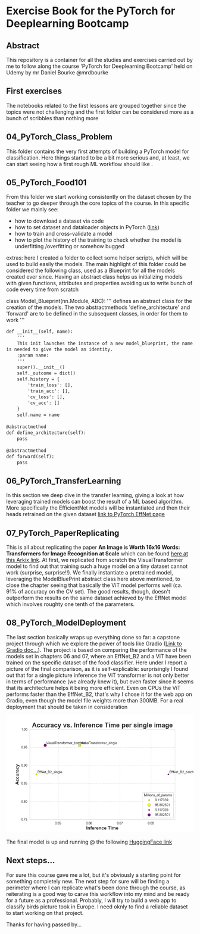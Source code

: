 # Exercise Book for the PyTorch for Deeplearning Bootcamp
## Abstract
This repository is a container for all the studies and exercises carried out by me to follow along the course 'PyTorch for Deeplearning Bootcamp' held on Udemy by mr Daniel Bourke @mrdbourke

## First exercises
The notebooks related to the first lessons are grouped together since the topics were not challenging and the first folder can be considered more as a bunch of scribbles than nothing more

## 04_PyTorch_Class_Problem
This folder contains the very first attempts of building a PyTorch model for classification. Here things started to be a bit more serious and, at least, we can start seeing how a first rough ML workflow should like .

## 05_PyTorch_Food101
From this folder we start working consistently on the dataset chosen by the teacher to go deeper through the core topics of the course. 
In this specific folder we mainly see:
* how to download a dataset via code
* how to set dataset and dataloader objects in PyTorch (<a href='https://docs.pytorch.org/tutorials/beginner/basics/data_tutorial.html'>link</a>)
* how to train and cross-validate a model
* how to plot the history of the training to check whether the model is underfitting /overfitting or somehow bugged

extras: here I created a folder to collect some helper scripts, which will be used to build easily the models. 
The main highlight of this folder could be considered the following class, used as a Blueprint for all the models created ever since. 
Having an abstract class helps us initializing models with given functions, attributes and properties avoiding us to write bunch of code every time from scratch


class Model_Blueprint(nn.Module, ABC):
    '''
    defines an abstract class for the creation of the models. The two abstractmethods 'define_architecture' and 'forward' are to be defined in the subsequent classes, in order for them to work
    '''

    def __init__(self, name):
        '''
        This init launches the instance of a new model_blueprint, the name is needed to give the model an identity.
        :param name:
        '''
        super().__init__()
        self._outcome = dict()
        self.history = {
            'train_loss': [],
            'train_acc': [],
            'cv_loss': [],
            'cv_acc': []
        }
        self.name = name

    @abstractmethod
    def define_architecture(self):
        pass

    @abstractmethod
    def forward(self):
        pass
        
## 06_PyTorch_TransferLearning
In this section we deep dive in the transfer learning, giving a look at how leveraging trained models can boost the result of a ML based algorithm. More specifically the EfficientNet models will be instantiated and then their heads retrained on the given dataset
<a href='https://docs.pytorch.org/vision/main/models/efficientnet.html'>link to PyTorch EffNet page</a>

## 07_PyTorch_PaperReplicating
This is all about replicating the paper **An Image is Worth 16x16 Words: Transformers for Image Recognition at Scale** which can be found <a href='https://arxiv.org/pdf/2010.11929'>here at this Arkix link</a>.
At first, we replicated from scratch the VisualTransformer model to find out that training such a huge model on a tiny dataset cannot work (surprise, surprise!!). We finally instantiate a pretrained model, leveraging the ModelBluePrint abstract class here above mentioned, to close the chapter seeing that basically the ViT model performs well (ca. 91% of accuracy on the CV set).
The good results, though, doesn't outperform the results on the same dataset achieved by the EffNet model which involves roughty one tenth of the parameters. 

## 08_PyTorch_ModelDeployment
The last section basically wraps up everything done so far: a capstone project through which we explore the power of tools like Gradio ([Link to Gradio doc...](https://www.gradio.app/docs)).
The project is based on comparing the performance of the models set in chapters 06 and 07, where an EffNet_B2 and a ViT have been trained on the specific dataset of the food classifier.
Here under I report a picture of the final comparison, as it is self-explicable: surprisingly I found out that for a single picture inference the ViT transformer is not only better in terms of performance (we already knew it), but even faster since it seems that its architecture helps it being more efficient. 
Even on CPUs the ViT performs faster than the EffNet_B2, that's why I chose it for the web app on Gradio, even though the model file weights more than 300MB. 
For a real deployment that should be taken in consideration

![Accuracy vs. InferenceTime per single image](https://github.com/thomaspierantozzi/PyTorch_Course_by_Daniel_Bourke/raw/main/08_Model_Deployment/Accuracy_vs_inference_time.png "Accuracy vs. InferenceTime")

The final model is up and running @ the following [HuggingFace link]([https://huggingface.co/spaces/thomas-pierantozzi89/FoodClassifier_Nano/blob/main/app.py](https://huggingface.co/spaces/thomas-pierantozzi89/FoodClassifier_Nano))

## Next steps...
For sure this course gave me a lot, but it's obviously a starting point for something completely new. 
The next step for sure will be finding a perimeter where I can replicate what's been done through the course, as reiterating is a good way to carve this workflow into my mind and be ready for a future as a professional. 
Probably, I will try to build a web app to classify birds picture took in Europe. I need oknly to find a reliable dataset to start working on that project.

Thanks for having passed by...
